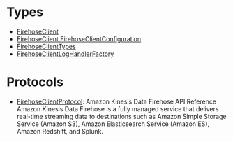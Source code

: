 # Types

  - [FirehoseClient](/aws-sdk-swift/reference/0.x/AWSFirehose/FirehoseClient)
  - [FirehoseClient.FirehoseClientConfiguration](/aws-sdk-swift/reference/0.x/AWSFirehose/FirehoseClient_FirehoseClientConfiguration)
  - [FirehoseClientTypes](/aws-sdk-swift/reference/0.x/AWSFirehose/FirehoseClientTypes)
  - [FirehoseClientLogHandlerFactory](/aws-sdk-swift/reference/0.x/AWSFirehose/FirehoseClientLogHandlerFactory)

# Protocols

  - [FirehoseClientProtocol](/aws-sdk-swift/reference/0.x/AWSFirehose/FirehoseClientProtocol):
    Amazon Kinesis Data Firehose API Reference Amazon Kinesis Data Firehose is a fully managed service that delivers real-time streaming data to destinations such as Amazon Simple Storage Service (Amazon S3), Amazon Elasticsearch Service (Amazon ES), Amazon Redshift, and Splunk.
